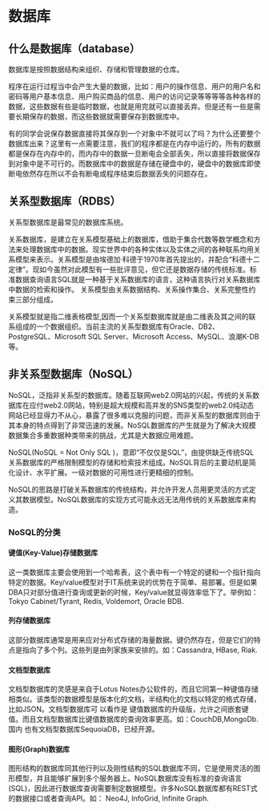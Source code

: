 # 数据库 #
## 什么是数据库（database） ##

数据库是按照数据结构来组织、存储和管理数据的仓库。

程序在运行过程当中会产生大量的数据，比如：用户的操作信息、用户的用户名和密码等用户基本信息、用户购买商品的信息、用户的访问记录等等等等各种各样的数据，这些数据有些是临时数据，也就是用完就可以直接丢弃。但是还有一些是需要长期保存的数据，而这些数据就需要保存到数据库中。

有的同学会说保存数据直接将其保存到一个对象中不就可以了吗？为什么还要整个数据库出来？这里有一点需要注意，我们的程序都是在内存中运行的，所有的数据都是保存在内存中的，而内存中的数据一旦断电会全部丢失，所以直接将数据保存到对象中是不可行的。而数据库中的数据是存储在硬盘中的，硬盘中的数据库即使断电依然存在所以不会有断电或程序结束后数据丢失的问题存在。
    
    
## 关系型数据库（RDBS） ##

关系型数据库是最常见的数据库系统。

关系数据库，是建立在关系模型基础上的数据库，借助于集合代数等数学概念和方法来处理数据库中的数据。现实世界中的各种实体以及实体之间的各种联系均用关系模型来表示。关系模型是由埃德加·科德于1970年首先提出的，并配合“科德十二定律”。现如今虽然对此模型有一些批评意见，但它还是数据存储的传统标准。标准数据查询语言SQL就是一种基于关系数据库的语言，这种语言执行对关系数据库中数据的检索和操作。 关系模型由关系数据结构、关系操作集合、关系完整性约束三部分组成。

关系模型就是指二维表格模型,因而一个关系型数据库就是由二维表及其之间的联系组成的一个数据组织。当前主流的关系型数据库有Oracle、DB2、PostgreSQL、Microsoft SQL Server、Microsoft Access、MySQL、浪潮K-DB等。
    
    
## 非关系型数据库（NoSQL） ##

NoSQL，泛指非关系型的数据库。随着互联网web2.0网站的兴起，传统的关系数据库在应付web2.0网站，特别是超大规模和高并发的SNS类型的web2.0纯动态网站已经显得力不从心，暴露了很多难以克服的问题，而非关系型的数据库则由于其本身的特点得到了非常迅速的发展。NoSQL数据库的产生就是为了解决大规模数据集合多重数据种类带来的挑战，尤其是大数据应用难题。

NoSQL(NoSQL = Not Only SQL )，意即“不仅仅是SQL”，由提供缺乏传统SQL关系数据库的严格限制模型的存储和检索技术组成。NoSQL背后的主要动机是简化设计、水平扩展。一级对数据的可用性进行更精细的控制。

NoSQL的思路是打破关系数据库的传统结构，并允许开发人员用更灵活的方式定义其数据模型。NoSQL数据库的实现方式可能永远无法用传统的关系数据库来构造。

### NoSQL的分类 ###

#### 键值(Key-Value)存储数据库 ####
  
  这一类数据库主要会使用到一个哈希表，这个表中有一个特定的键和一个指针指向特定的数据。Key/value模型对于IT系统来说的优势在于简单、易部署。但是如果DBA只对部分值进行查询或更新的时候，Key/value就显得效率低下了。举例如：Tokyo Cabinet/Tyrant, Redis, Voldemort, Oracle BDB.
  
####  列存储数据库 ####
  
  这部分数据库通常是用来应对分布式存储的海量数据。键仍然存在，但是它们的特点是指向了多个列。这些列是由列家族来安排的。如：Cassandra, HBase, Riak.

####  文档型数据库 ####
  
  文档型数据库的灵感是来自于Lotus Notes办公软件的，而且它同第一种键值存储相类似。该类型的数据模型是版本化的文档，半结构化的文档以特定的格式存储，比如JSON。文档型数据库可 以看作是   键值数据库的升级版，允许之间嵌套键值。而且文档型数据库比键值数据库的查询效率更高。如：CouchDB,MongoDb. 国内 也有文档型数据库SequoiaDB，已经开源。
  
####  图形(Graph)数据库 ####
  
  图形结构的数据库同其他行列以及刚性结构的SQL数据库不同，它是使用灵活的图形模型，并且能够扩展到多个服务器上。NoSQL数据库没有标准的查询语言(SQL)，因此进行数据库查询需要制定数据模型。许多NoSQL数据库都有REST式的数据接口或者查询API。如： Neo4J, InfoGrid, Infinite Graph.
       